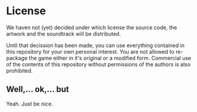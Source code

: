 # License

We haven not (yet) decided under which license the source code, the artwork
and the soundtrack will be distributed.

Until that decission has been made, you can use everything contained in
this repository for your own personal interest. You are not allowed to
re-package the game either in it's original or a modified form.
Commercial use of the contents of this repository without permissions
of the authors is also prohibited.

## Well,… ok,… but

Yeah. Just be nice.
